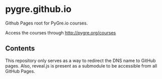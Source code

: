 # pygre.github.io
Github Pages root for PyGre.io courses.

Access the courses through http://pygre.org/courses

## Contents

This repository only serves as a way to redirect the DNS name to GitHub pages.
Also, reveal.js is present as a submodule to be accessible from all GitHub Pages.
